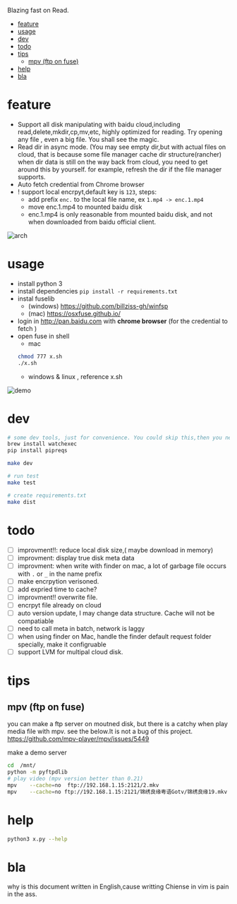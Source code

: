 
Blazing fast on Read. 
<!-- vim-markdown-toc GFM -->

* [feature](#feature)
* [usage](#usage)
* [dev](#dev)
* [todo](#todo)
* [tips](#tips)
  * [mpv (ftp on fuse)](#mpv-ftp-on-fuse)
* [help](#help)
* [bla](#bla)

<!-- vim-markdown-toc -->
# feature 
- Support all disk manipulating with baidu cloud,including read,delete,mkdir,cp,mv,etc, highly optimized for reading. Try opening any file , even a big file. You shall see the magic.
- Read dir in async mode. (You may see empty dir,but with actual files on cloud, that is because some file manager cache dir structure(rancher) when dir data is still on the way back from cloud, you need to get around this by yourself. for example, refresh the dir if the file manager supports. 
- Auto fetch credential from Chrome browser
- ! support local encrpyt,default key is `123`, steps:
  - add prefix `enc.` to  the local file name, ex   `1.mp4 -> enc.1.mp4`
  - move enc.1.mp4  to mounted baidu disk
  - enc.1.mp4 is only reasonable from mounted baidu disk, and not when downloaded from baidu official client.

![arch](https://github.com/zk4/baiduFuse/blob/master/img/arch2.jpg)



# usage 
- install python 3 
- install dependencies `pip install -r requirements.txt`
- instal fuselib 
  - (windows)  https://github.com/billziss-gh/winfsp
  - (mac)    https://osxfuse.github.io/
- login in http://pan.baidu.com with **chrome browser** (for the credential to fetch )
- open fuse in shell
  -  mac 
    ``` bash
    chmod 777 x.sh
    ./x.sh
    ```
  -  windows & linux ,  reference x.sh 

![demo](https://github.com/zk4/baiduFuse/blob/master/img/d.gif)

# dev 
``` bash
# some dev tools, just for convenience. You could skip this,then you need to config the dev enviroment yourself
brew install watchexec 
pip install pipreqs

make dev 

# run test 
make test 

# create requirements.txt 
make dist 
```
# todo 
- [ ] improvment!!: reduce local disk size,( maybe download in memory)
- [ ] improvment: display true disk meta data
- [ ] improvment: when write with finder on mac, a lot of garbage file occurs with `.` or `_`  in the name prefix 
- [ ] make encrpytion verisoned.
- [ ] add expried time to cache?
- [ ] improvment!! overwrite file. 
- [ ] encrpyt file already on cloud
- [ ] auto version update, I may change data structure. Cache will not be compatiable 
- [ ] need to call meta in batch, network is laggy 
- [ ] when using finder on Mac, handle the finder default request folder specially, make it configruable
- [ ] support LVM for multipal cloud disk. 
# tips  
## mpv (ftp on fuse)
you can make a ftp server on moutned disk, but there is a catchy when play media file with mpv. see the below.It is not a bug of this project.
https://github.com/mpv-player/mpv/issues/5449

make a demo server
``` bash
cd  /mnt/
python -m pyftpdlib
# play video (mpv version better than 0.21)
mpv    --cache=no  ftp://192.168.1.15:2121/2.mkv
mpv    --cache=no ftp://192.168.1.15:2121/锦绣良缘粤语Gotv/锦绣良缘19.mkv 
```

# help 

``` bash 
python3 x.py --help

```

# bla
why is this document written in English,cause writting Chiense in vim is pain in the ass.  
